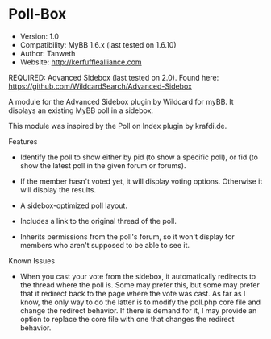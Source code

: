 Poll-Box
========

* Version: 1.0
* Compatibility: MyBB 1.6.x (last tested on 1.6.10)
* Author: Tanweth
* Website: http://kerfufflealliance.com

REQUIRED: Advanced Sidebox (last tested on 2.0). Found here: https://github.com/WildcardSearch/Advanced-Sidebox

A module for the Advanced Sidebox plugin by Wildcard for myBB. It displays an existing MyBB poll in a sidebox.

This module was inspired by the Poll on Index plugin by krafdi.de.

Features

* Identify the poll to show either by pid (to show a specific poll), or fid (to show the latest poll in the given forum or forums).

* If the member hasn't voted yet, it will display voting options. Otherwise it will display the results.

* A sidebox-optimized poll layout.

* Includes a link to the original thread of the poll.

* Inherits permissions from the poll's forum, so it won't display for members who aren't supposed to be able to see it.

Known Issues

* When you cast your vote from the sidebox, it automatically redirects to the thread where the poll is. Some may prefer this, but some may prefer that it redirect back to the page where the vote was cast. As far as I know, the only way to do the latter is to modify the poll.php core file and change the redirect behavior. If there is demand for it, I may provide an option to replace the core file with one that changes the redirect behavior.

